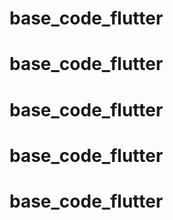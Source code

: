 # base_code_flutter
# base_code_flutter
# base_code_flutter
# base_code_flutter
# base_code_flutter

